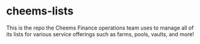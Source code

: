 # cheems-lists

This is the repo the Cheems Finance operations team uses to manage all of its lists for various service offerings such as farms, pools, vaults, and more!
